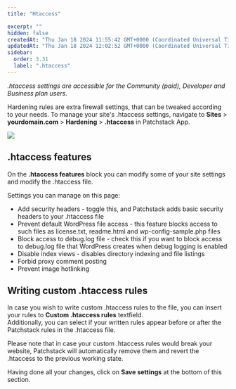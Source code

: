 ```yaml
---
title: "Htaccess"

excerpt: ""
hidden: false
createdAt: "Thu Jan 18 2024 11:55:42 GMT+0000 (Coordinated Universal Time)"
updatedAt: "Thu Jan 18 2024 12:02:52 GMT+0000 (Coordinated Universal Time)"
sidebar:
  order: 3.31
  label: ".htaccess"
---
```

_.htaccess settings are accessible for the Community (paid), Developer and Business plan users._

Hardening rules are extra firewall settings, that can be tweaked according to your needs.
To manage your site's .htaccess settings, navigate to **Sites** > **yourdomain.com** > **Hardening** > **.htaccess** in Patchstack App.


![](@images/patchstack-hardening-htaccess.png)

## .htaccess features

On the **.htaccess features** block you can modify some of your site settings and modify the .htaccess file.

Settings you can manage on this page:

<ul>
<li>Add security headers - toggle this, and Patchstack adds basic security headers to your .htaccess file</li>
<li>Prevent default WordPress file access - this feature blocks access to such files as license.txt, readme.html and wp-config-sample.php files</li>
<li>Block access to debug.log file - check this if you want to block access to debug.log file that WordPress creates when debug logging is enabled</li>
<li>Disable index views - disables directory indexing and file listings</li>
<li>Forbid proxy comment posting</li>
<li>Prevent image hotlinking</li>
</ul>

## Writing custom .htaccess rules

In case you wish to write custom .htaccess rules to the file, you can insert your rules to **Custom .htaccess rules** textfield.  
Additionally, you can select if your written rules appear before or after the Patchstack rules in the .htaccess file.

Please note that in case your custom .htaccess rules would break your website, Patchstack will automatically remove them and revert the .htaccess to the previous working state.

Having done all your changes, click on **Save settings** at the bottom of this section.
